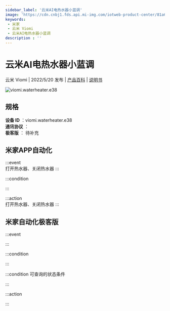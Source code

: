 ```yaml
---
sidebar_label: '云米AI电热水器小蓝调'
image: 'https://cdn.cnbj1.fds.api.mi-img.com/iotweb-product-center/81a6136aaae18dcdb822ac3781db6cbd_1649835225171.png?GalaxyAccessKeyId=AKVGLQWBOVIRQ3XLEW&Expires=9223372036854775807&Signature=h1dSeKw7bj7koIcrGPOUG+WwI0c='
keywords: 
 - 米家
 - 云米 Viomi
 - 云米AI电热水器小蓝调
description : ''
---
```

# 云米AI电热水器小蓝调

云米 Viomi | 2022/5/20 发布 | [产品百科](https://home.mi.com/webapp/content/baike/product/index.html?model=viomi.waterheater.e38/) | [说明书](https://home.mi.com/views/introduction.html?model=viomi.waterheater.e38&region=cn)

![viomi.waterheater.e38](https://cdn.cnbj1.fds.api.mi-img.com/iotweb-product-center/81a6136aaae18dcdb822ac3781db6cbd_1649835225171.png?GalaxyAccessKeyId=AKVGLQWBOVIRQ3XLEW&Expires=9223372036854775807&Signature=h1dSeKw7bj7koIcrGPOUG+WwI0c=)

## 规格  
> 
**设备 ID** ：viomi.waterheater.e38  
**通讯协议** ：  
**极客版**  ： 待补充 


## 米家APP自动化  

:::event  
打开热水器、关闭热水器
:::

:::condition  

:::

:::action   
打开热水器、关闭热水器
:::

## 米家自动化极客版  

:::event  

:::

:::condition  

:::

:::condition 可查询的状态条件  

:::

:::action  

:::

        

